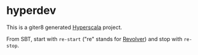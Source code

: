 # hyperdev

This is a giter8 generated [Hyperscala][hyperscala] project.

From SBT, start with `re-start` ("re" stands for [Revolver][revolver]) and stop with `re-stop`.

[hyperscala]: http://www.hyperscala.org
[revolver]: https://github.com/spray/sbt-revolver
